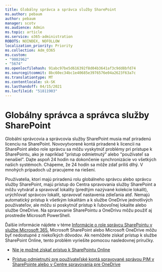 ```yaml
---
title: Globálny správca a správca služby SharePoint
ms.author: pebaum
author: pebaum
manager: scotv
ms.audience: Admin
ms.topic: article
ms.service: o365-administration
ROBOTS: NOINDEX, NOFOLLOW
localization_priority: Priority
ms.collection: Adm_O365
ms.custom:
- "9002962"
- "5674"
ms.openlocfilehash: 91abc97be5d616392f8d04b3641af3c9dd8bfd74
ms.sourcegitcommit: 8bc60ec34bc1e40685e3976576e04a2623f63a7c
ms.translationtype: MT
ms.contentlocale: sk-SK
ms.lasthandoff: 04/15/2021
ms.locfileid: "51811903"
---
```

# <a name="global-and-sharepoint-admin"></a>Globálny správca a správca služby SharePoint

Globálni správcovia a správcovia služby SharePoint musia mať priradenú licenciu na SharePoint. Novovytvorené kontá priradené k licencii na SharePoint alebo role správcu sa môžu vyskytnúť problémy pri prístupe k SharePointu, ako je napríklad "prístup odmietnutý" alebo "používateľ sa nenašiel". Dajte aspoň 24 hodín na dokončenie synchronizácie vo všetkých našich systémoch. Chápeme, že 24 hodín sa môže zdať príliš dlhý. V mnohých prípadoch už pracujeme na riešení.

Používatelia, ktorí majú priradenú rolu globálneho správcu alebo správcu služby SharePoint, majú prístup do Centra spravovania služby SharePoint a môžu vytvárať a spravovať lokality (predtým nazývané kolekcie lokalít), urýchľovať správcov lokalít, spravovať nastavenia zdieľania atď. Nemajú automatický prístup k všetkým lokalitám a k službe OneDrive jednotlivých používateľov, ale môžu si poskytnúť prístup k ľubovoľnej lokalite alebo službe OneDrive. Na spravovanie SharePointu a OneDrivu môžu použiť aj prostredie Microsoft PowerShell.

Ďalšie informácie nájdete v téme [Informácie o role správcu SharePointu v službe Microsoft 365.](https://docs.microsoft.com/sharepoint/sharepoint-admin-role)
Microsoft SharePoint alebo Microsoft OneDrive môžu byť nedostupné z niekoľkých dôvodov. Ak nemôžete získať prístup k službe SharePoint Online, tento problém vyriešite pomocou nasledovnej príručky.

- [Nie je možné získať prístup k SharePointu Online](https://docs.microsoft.com/sharepoint/troubleshoot/sharing-and-permissions/sharepoint-online-inaccessible)

- [Prístup odmietnutý pre používateľské kontá spravované správou PIM v SharePointe alebo v Centre spravovania pre OneDrive](https://docs.microsoft.com/sharepoint/troubleshoot/administration/access-denied-to-pim-user-accounts)